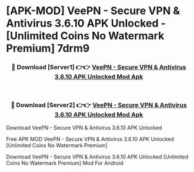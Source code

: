 # [APK-MOD] VeePN - Secure VPN & Antivirus 3.6.10 APK Unlocked - [Unlimited Coins No Watermark Premium] 7drm9



<div align="center">
<h3>🔴 Download [Server1] 👉👉 <a href="https://momento.my/?title=VeePN_-_Secure_VPN_&_Antivirus_3.6.10_APK_Unlocked">VeePN - Secure VPN & Antivirus 3.6.10 APK Unlocked Mod Apk</a></h3><br>

<h3>🔴 Download [Server2] 👉👉 <a href="https://momento.my/?title=VeePN_-_Secure_VPN_&_Antivirus_3.6.10_APK_Unlocked">VeePN - Secure VPN & Antivirus 3.6.10 APK Unlocked Mod Apk</a></h3>
</div>



Download VeePN - Secure VPN & Antivirus 3.6.10 APK Unlocked 

Free APK MOD VeePN - Secure VPN & Antivirus 3.6.10 APK Unlocked [Unlimited Coins No Watermark Premium]

Download VeePN - Secure VPN & Antivirus 3.6.10 APK Unlocked [Unlimited Coins No Watermark Premium] Mod For Android
